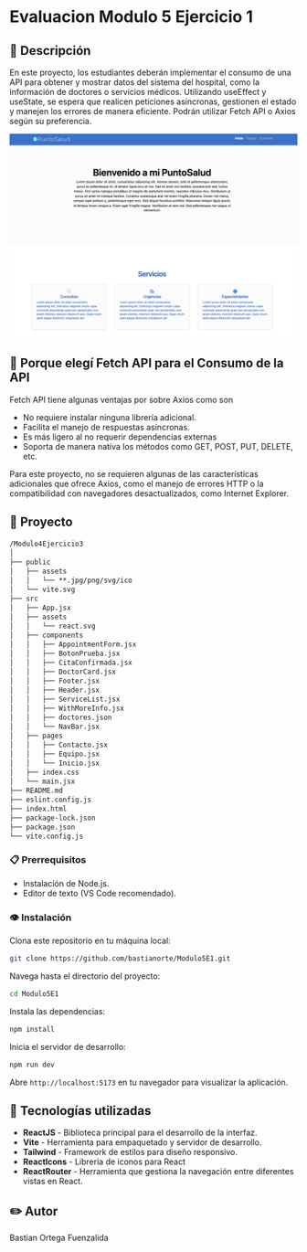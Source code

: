 # Evaluacion Modulo 5 Ejercicio 1

## 📖 Descripción
En este proyecto, los estudiantes deberán implementar el consumo de una API para obtener y
mostrar datos del sistema del hospital, como la información de doctores o servicios médicos.
Utilizando useEffect y useState, se espera que realicen peticiones asíncronas, gestionen el
estado y manejen los errores de manera eficiente. Podrán utilizar Fetch API o Axios según su
preferencia.

![Inicio](public/assets/vista.png)

## 🔴 Porque elegí Fetch API para el Consumo de la API

Fetch API tiene algunas ventajas por sobre Axios como son 

* No requiere instalar ninguna librería adicional.
* Facilita el manejo de respuestas asíncronas.
* Es más ligero al no requerir dependencias externas
* Soporta de manera nativa los métodos como GET, POST, PUT, DELETE, etc.

Para este proyecto, no se requieren algunas de las características adicionales que ofrece Axios, como el manejo de errores HTTP o la compatibilidad con navegadores desactualizados, como Internet Explorer.


## 📁 Proyecto

```plaintext
/Modulo4Ejercicio3
│
├── public
│   ├── assets
│   │   └── **.jpg/png/svg/ico
│   └── vite.svg
├── src
│   ├── App.jsx
│   ├── assets
│   │   └── react.svg
│   ├── components
│   │   ├── AppointmentForm.jsx
│   │   ├── BotonPrueba.jsx
│   │   ├── CitaConfirmada.jsx
│   │   ├── DoctorCard.jsx
│   │   ├── Footer.jsx
│   │   ├── Header.jsx
│   │   ├── ServiceList.jsx
│   │   ├── WithMoreInfo.jsx
│   │   ├── doctores.json
│   │   └── NavBar.jsx
│   ├── pages
│   │   ├── Contacto.jsx
│   │   ├── Equipo.jsx
│   │   └── Inicio.jsx
│   ├── index.css
│   └── main.jsx
├── README.md
├── eslint.config.js
├── index.html
├── package-lock.json
├── package.json
└── vite.config.js
```

### 📋 Prerrequisitos 

- Instalación de Node.js.
- Editor de texto (VS Code recomendado).

### 👁️ Instalación

Clona este repositorio en tu máquina local:

```bash
git clone https://github.com/bastianorte/Modulo5E1.git
```

Navega hasta el directorio del proyecto:

```bash
cd Modulo5E1
```

Instala las dependencias:

```bash
npm install
```

Inicia el servidor de desarrollo:

```bash
npm run dev
```

Abre `http://localhost:5173` en tu navegador para visualizar la aplicación.


## 🔧 Tecnologías utilizadas

- **ReactJS** - Biblioteca principal para el desarrollo de la interfaz.
- **Vite** - Herramienta para empaquetado y servidor de desarrollo.
- **Tailwind** - Framework de estilos para diseño responsivo.
- **ReactIcons** - Libreria de iconos para React
- **ReactRouter** - Herramienta que gestiona la navegación entre diferentes vistas en React.

## :pencil2: Autor
Bastian Ortega Fuenzalida
 